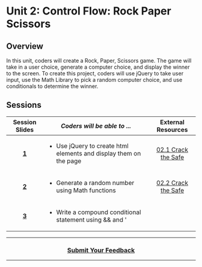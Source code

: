 # Unit 2: Control Flow: Rock Paper Scissors

## Overview
In this unit, coders will create a Rock, Paper, Scissors game. The game will take in a user choice, generate a computer choice, and display the winner to the screen. To create this project, coders will use jQuery to take user input, use the Math Library to pick a random computer choice, and use conditionals to determine the winner.

## Sessions 
|Session Slides|*Coders will be able to ...*|External Resources
|:-------:|-------|:-------:|
|[**1**](https://drive.google.com/open?id=1JdZRNE4y1aPOwdnG21Wx8S1eFIwoBy9U9d83YoSNsD0)|<ul><li>Use jQuery to create html elements and display them on the page</li><ul>|[02.1 Crack the Safe](https://docs.google.com/presentation/d/1sEPBp42DDjv0hWE-H6ktNy0ao9DVryEnyEWkyWhjQVw/edit)| 
|[**2**](https://drive.google.com/open?id=1Q7HBeCbPQBypF-f93ExeFO82OWTvTgAalh-lPJ3Ktig)|<ul><li>Generate a random number using Math functions</li></ul>|[02.2 Crack the Safe](https://docs.google.com/presentation/d/14Lz1EDi4FZcQBsIXB42fffBZmgS6I_pVF8chFIs7PEk/edit#slide=id.g6162f10bc2_0_0)| 
|[**3**](https://drive.google.com/open?id=1ySVXf8US86J8HhyulyZq7JxjZUGGzbuZqaermqmQ9_A)|<ul><li>Write a compound conditional statement using && and '||'</li></ul>|[02.3 Crack the Safe](https://docs.google.com/presentation/d/1tV4rGwOdKE8ECFttEFaHzpLEtHNTWgzLS92Bj8OMwjw/edit#slide=id.g61d39f2601_0_0)| 
----
<h3 align="center"><a href="https://docs.google.com/forms/d/e/1FAIpQLSeLpI-m6UKvIxk97F8R1iidFRaYXJ3dfcUuIjx2Pz0WMfO1SA/viewform">Submit Your Feedback</a>  </h3>

----
